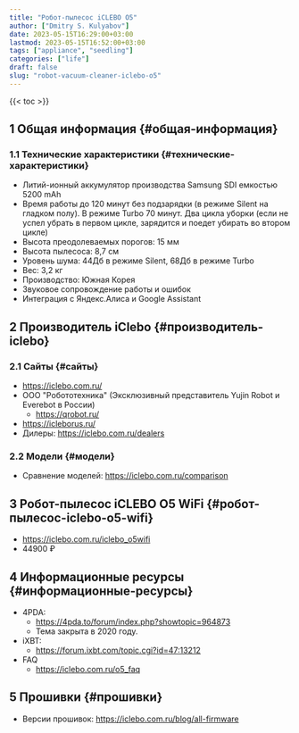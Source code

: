 ```yaml
---
title: "Робот-пылесос iCLEBO O5"
author: ["Dmitry S. Kulyabov"]
date: 2023-05-15T16:29:00+03:00
lastmod: 2023-05-15T16:52:00+03:00
tags: ["appliance", "seedling"]
categories: ["life"]
draft: false
slug: "robot-vacuum-cleaner-iclebo-o5"
---
```


<!--more-->

{{< toc >}}


## <span class="section-num">1</span> Общая информация {#общая-информация}


### <span class="section-num">1.1</span> Технические характеристики {#технические-характеристики}

-   Литий-ионный аккумулятор производства Samsung SDI емкостью 5200 mAh
-   Время работы до 120 минут без подзарядки (в режиме Silent на гладком полу). В режиме Turbo 70 минут. Два цикла уборки (если не успел убрать в первом цикле, зарядится и поедет убирать во втором цикле)
-   Высота преодолеваемых порогов: 15 мм
-   Высота пылесоса: 8,7 см
-   Уровень шума: 44Дб в режиме Silent, 68Дб в режиме Turbo
-   Вес: 3,2 кг
-   Производство: Южная Корея
-   Звуковое сопровождение работы и ошибок
-   Интеграция с Яндекс.Алиса и Google Assistant


## <span class="section-num">2</span> Производитель iClebo {#производитель-iclebo}


### <span class="section-num">2.1</span> Сайты {#сайты}

-   <https://iclebo.com.ru/>
-   ООО "Робототехника" (Эксклюзивный представитель Yujin Robot и Everebot в России)
    -   <https://qrobot.ru/>
-   <https://icleborus.ru/>
-   Дилеры: <https://iclebo.com.ru/dealers>


### <span class="section-num">2.2</span> Модели {#модели}

-   Сравнение моделей: <https://iclebo.com.ru/comparison>


## <span class="section-num">3</span> Робот-пылесос iCLEBO O5 WiFi {#робот-пылесос-iclebo-o5-wifi}

-   <https://iclebo.com.ru/iclebo_o5wifi>
-   44900 ₽


## <span class="section-num">4</span> Информационные ресурсы {#информационные-ресурсы}

-   4PDA:
    -   <https://4pda.to/forum/index.php?showtopic=964873>
    -   Тема закрыта в 2020 году.
-   iXBT:
    -   <https://forum.ixbt.com/topic.cgi?id=47:13212>
-   FAQ
    -   <https://iclebo.com.ru/o5_faq>


## <span class="section-num">5</span> Прошивки {#прошивки}

-   Версии прошивок: <https://iclebo.com.ru/blog/all-firmware>
